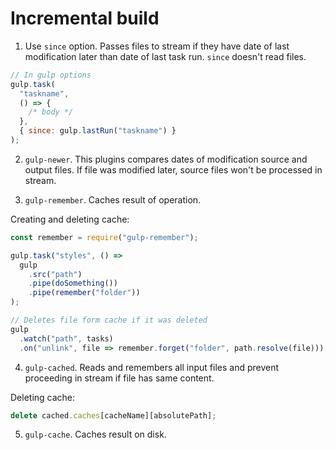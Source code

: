 # Incremental build

1. Use `since` option. Passes files to stream if they have date of last modification later than date of last task run. `since` doesn't read files.

```js
// In gulp options
gulp.task(
  "taskname",
  () => {
    /* body */
  },
  { since: gulp.lastRun("taskname") }
);
```

2. `gulp-newer`. This plugins compares dates of modification source and output files. If file was modified later, source files won't be processed in stream.

3. `gulp-remember`. Caches result of operation.

Creating and deleting cache:

```js
const remember = require("gulp-remember");

gulp.task("styles", () =>
  gulp
    .src("path")
    .pipe(doSomething())
    .pipe(remember("folder"))
);

// Deletes file form cache if it was deleted
gulp
  .watch("path", tasks)
  .on("unlink", file => remember.forget("folder", path.resolve(file)));
```

4. `gulp-cached`. Reads and remembers all input files and prevent proceeding in stream if file has same content.

Deleting cache:

```js
delete cached.caches[cacheName][absolutePath];
```

5. `gulp-cache`. Caches result on disk.
